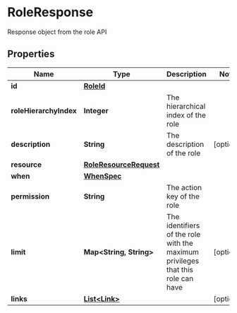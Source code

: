 

# RoleResponse

Response object from the role API

## Properties

Name | Type | Description | Notes
------------ | ------------- | ------------- | -------------
**id** | [**RoleId**](RoleId.md) |  | 
**roleHierarchyIndex** | **Integer** | The hierarchical index of the role | 
**description** | **String** | The description of the role |  [optional]
**resource** | [**RoleResourceRequest**](RoleResourceRequest.md) |  | 
**when** | [**WhenSpec**](WhenSpec.md) |  | 
**permission** | **String** | The action key of the role | 
**limit** | **Map&lt;String, String&gt;** | The identifiers of the role with the maximum privileges that this role can have |  [optional]
**links** | [**List&lt;Link&gt;**](Link.md) |  |  [optional]



